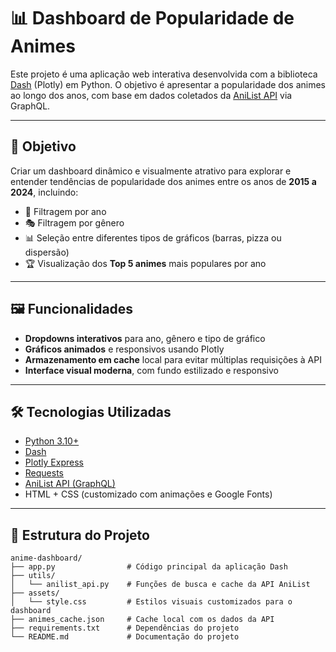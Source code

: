 # 📊 Dashboard de Popularidade de Animes

Este projeto é uma aplicação web interativa desenvolvida com a biblioteca [Dash](https://dash.plotly.com/) (Plotly) em Python. O objetivo é apresentar a popularidade dos animes ao longo dos anos, com base em dados coletados da [AniList API](https://anilist.co/graphiql) via GraphQL.

---

## 🎯 Objetivo

Criar um dashboard dinâmico e visualmente atrativo para explorar e entender tendências de popularidade dos animes entre os anos de **2015 a 2024**, incluindo:

- 📅 Filtragem por ano
- 🎭 Filtragem por gênero
- 📊 Seleção entre diferentes tipos de gráficos (barras, pizza ou dispersão)
- 🏆 Visualização dos **Top 5 animes** mais populares por ano

---

## 🖼️ Funcionalidades

- **Dropdowns interativos** para ano, gênero e tipo de gráfico
- **Gráficos animados** e responsivos usando Plotly
- **Armazenamento em cache** local para evitar múltiplas requisições à API
- **Interface visual moderna**, com fundo estilizado e responsivo

---

## 🛠️ Tecnologias Utilizadas

- [Python 3.10+](https://www.python.org/)
- [Dash](https://dash.plotly.com/)
- [Plotly Express](https://plotly.com/python/plotly-express/)
- [Requests](https://docs.python-requests.org/)
- [AniList API (GraphQL)](https://anilist.co/graphiql)
- HTML + CSS (customizado com animações e Google Fonts)

---

## 📁 Estrutura do Projeto

```plaintext
anime-dashboard/
├── app.py                # Código principal da aplicação Dash
├── utils/
│   └── anilist_api.py    # Funções de busca e cache da API AniList
├── assets/
│   └── style.css         # Estilos visuais customizados para o dashboard
├── animes_cache.json     # Cache local com os dados da API
├── requirements.txt      # Dependências do projeto
└── README.md             # Documentação do projeto
